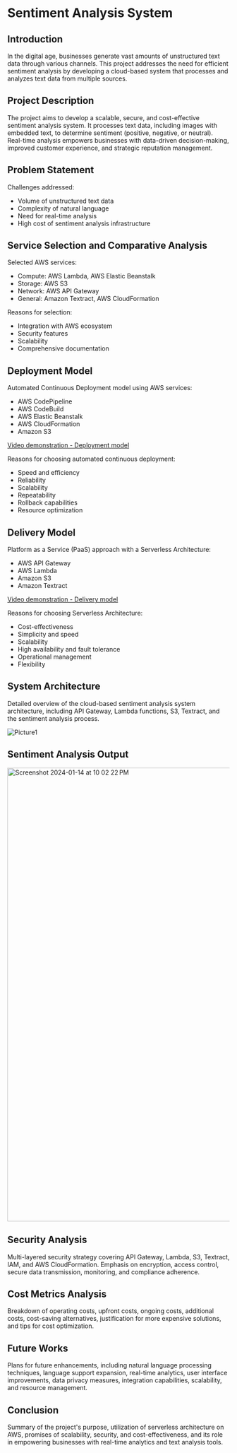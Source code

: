 # Sentiment Analysis System

## Introduction

In the digital age, businesses generate vast amounts of unstructured text data through various channels. This project addresses the need for efficient sentiment analysis by developing a cloud-based system that processes and analyzes text data from multiple sources.

## Project Description

The project aims to develop a scalable, secure, and cost-effective sentiment analysis system. It processes text data, including images with embedded text, to determine sentiment (positive, negative, or neutral). Real-time analysis empowers businesses with data-driven decision-making, improved customer experience, and strategic reputation management.

## Problem Statement

Challenges addressed:
- Volume of unstructured text data
- Complexity of natural language
- Need for real-time analysis
- High cost of sentiment analysis infrastructure

## Service Selection and Comparative Analysis

Selected AWS services:
- Compute: AWS Lambda, AWS Elastic Beanstalk
- Storage: AWS S3
- Network: AWS API Gateway
- General: Amazon Textract, AWS CloudFormation

Reasons for selection:
- Integration with AWS ecosystem
- Security features
- Scalability
- Comprehensive documentation

## Deployment Model

Automated Continuous Deployment model using AWS services:
- AWS CodePipeline
- AWS CodeBuild
- AWS Elastic Beanstalk
- AWS CloudFormation
- Amazon S3

[Video demonstration - Deployment model](https://dalu-my.sharepoint.com/:v:/r/personal/gw351441_dal_ca/Documents/SentimentAnalysis_Video_Demonstration/System_Deployment.mp4?csf=1&web=1&nav=eyJyZWZlcnJhbEluZm8iOnsicmVmZXJyYWxBcHAiOiJPbmVEcml2ZUZvckJ1c2luZXNzIiwicmVmZXJyYWxBcHBQbGF0Zm9ybSI6IldlYiIsInJlZmVycmFsTW9kZSI6InZpZXciLCJyZWZlcnJhbFZpZXciOiJNeUZpbGVzTGlua0NvcHkifX0&e=xsrFy8)

Reasons for choosing automated continuous deployment:
- Speed and efficiency
- Reliability
- Scalability
- Repeatability
- Rollback capabilities
- Resource optimization

## Delivery Model

Platform as a Service (PaaS) approach with a Serverless Architecture:
- AWS API Gateway
- AWS Lambda
- Amazon S3
- Amazon Textract

[Video demonstration - Delivery model](https://dalu-my.sharepoint.com/:v:/r/personal/gw351441_dal_ca/Documents/SentimentAnalysis_Video_Demonstration/System_Delivery.mp4?csf=1&web=1&nav=eyJyZWZlcnJhbEluZm8iOnsicmVmZXJyYWxBcHAiOiJPbmVEcml2ZUZvckJ1c2luZXNzIiwicmVmZXJyYWxBcHBQbGF0Zm9ybSI6IldlYiIsInJlZmVycmFsTW9kZSI6InZpZXciLCJyZWZlcnJhbFZpZXciOiJNeUZpbGVzTGlua0NvcHkifX0&e=O3qFlK)

Reasons for choosing Serverless Architecture:
- Cost-effectiveness
- Simplicity and speed
- Scalability
- High availability and fault tolerance
- Operational management
- Flexibility

## System Architecture

Detailed overview of the cloud-based sentiment analysis system architecture, including API Gateway, Lambda functions, S3, Textract, and the sentiment analysis process.

![Picture1](https://github.com/gowriprashanth/SentimentAnalysis/assets/35870534/2a57a0d9-abd9-478b-afd3-8f13e8429234)

## Sentiment Analysis Output

<img width="1027" alt="Screenshot 2024-01-14 at 10 02 22 PM" src="https://github.com/gowriprashanth/SentimentAnalysis/assets/35870534/29e30bdc-09f3-4163-b7dd-6bf65b4eb5b3">

## Security Analysis

Multi-layered security strategy covering API Gateway, Lambda, S3, Textract, IAM, and AWS CloudFormation. Emphasis on encryption, access control, secure data transmission, monitoring, and compliance adherence.

## Cost Metrics Analysis

Breakdown of operating costs, upfront costs, ongoing costs, additional costs, cost-saving alternatives, justification for more expensive solutions, and tips for cost optimization.

## Future Works

Plans for future enhancements, including natural language processing techniques, language support expansion, real-time analytics, user interface improvements, data privacy measures, integration capabilities, scalability, and resource management.

## Conclusion

Summary of the project's purpose, utilization of serverless architecture on AWS, promises of scalability, security, and cost-effectiveness, and its role in empowering businesses with real-time analytics and text analysis tools.

